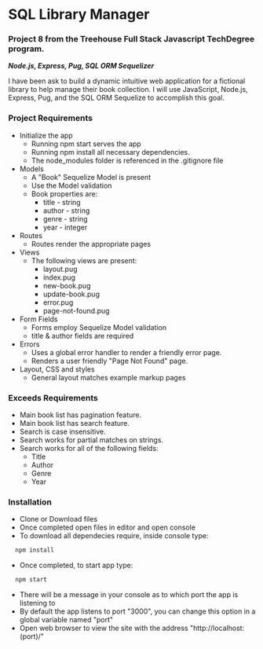 # SQL Library Manager
### Project 8 from the Treehouse Full Stack Javascript TechDegree program. 
**_Node.js, Express, Pug, SQL ORM Sequelizer_**

I have been ask to build a dynamic intuitive web application for a fictional library to help manage their book collection. I will use JavaScript, Node.js, Express, Pug, and the SQL ORM Sequelize to accomplish this goal.

### Project Requirements
* Initialize the app
  * Running npm start serves the app
  * Running npm install all necessary dependencies.
  * The node_modules folder is referenced in the .gitignore file
* Models
  * A "Book" Sequelize Model is present
  * Use the Model validation
  * Book properties are:
    * title - string
    * author - string
    * genre - string
    * year - integer
* Routes
  * Routes render the appropriate pages
* Views
  * The following views are present:
    * layout.pug
    * index.pug
    * new-book.pug
    * update-book.pug
    * error.pug
    * page-not-found.pug
* Form Fields
  * Forms employ Sequelize Model validation
  * title & author fields are required
* Errors
  * Uses a global error handler to render a friendly error page.
  * Renders a user friendly "Page Not Found" page. 
* Layout, CSS and styles
  * General layout matches example markup pages

### Exceeds Requirements
* Main book list has pagination feature.
* Main book list has search feature.
* Search is case insensitive.
* Search works for partial matches on strings.
* Search works for all of the following fields:
  * Title
  * Author
  * Genre
  * Year

### Installation
* Clone or Download files
* Once completed open files in editor and open console
* To download all dependecies require, inside console type:
```javascript 
  npm install 
``` 
  * Once completed, to start app type: 
```javascript
  npm start
```
* There will be a message in your console as to which port the app is listening to
* By default the app listens to port "3000", you can change this option in a global variable named "port"
* Open web browser to view the site with the address "http://localhost:(port)/" 
